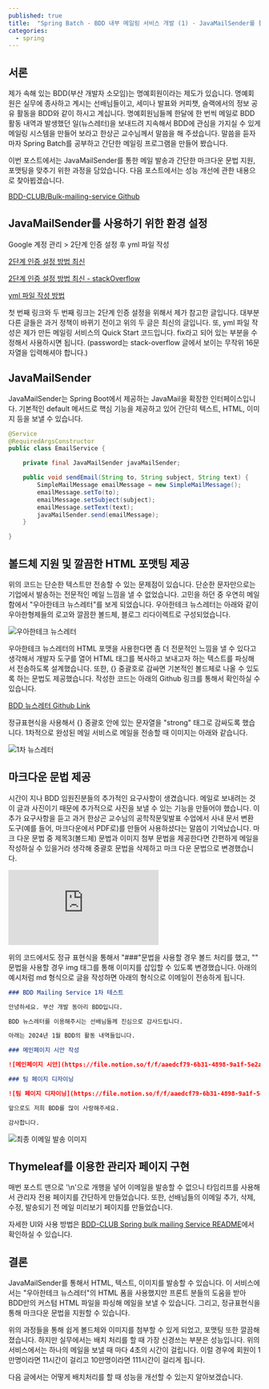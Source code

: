 ```yaml
---
published: true
title:  "Spring Batch - BDD 내부 메일링 서비스 개발 (1) - JavaMailSender를 통한 메일 발송과 마크다운 문법 지원, 메일 포맷팅"
categories:
  - spring
---
```


## 서론

제가 속해 있는 BDD(부산 개발자 소모임)는 명예회원이라는 제도가 있습니다. 명예회원은 실무에 종사하고 계시는 선배님들이고, 세미나 발표와 커피챗, 슬랙에서의 정보 공유 활동을 BDD와 같이 하시고 계십니다. 명예회원님들께 한달에 한 번씩 메일로 BDD 활동 내역과 발생했던 일(뉴스레터)을 보내드려 지속해서 BDD에 관심을 가지실 수 있게 메일링 시스템을 만들어 보라고 한상곤 교수님께서 말씀을 해 주셨습니다. 말씀을 듣자마자 Spring Batch를 공부하고 간단한 메일링 프로그램을 만들어 봤습니다.

이번 포스트에서는 JavaMailSender를 통한 메일 발송과 간단한 마크다운 문법 지원, 포맷팅을 맞추기 위한 과정을 담았습니다. 다음 포스트에서는 성능 개선에 관한 내용으로 찾아뵙겠습니다.

[BDD-CLUB/Bulk-mailing-service Github](https://github.com/BDD-CLUB/bulk-mailing-service)

## JavaMailSender를 사용하기 위한 환경 설정

Google 계정 관리 > 2단계 인증 설정 후 yml 파일 작성

[2단계 인증 설정 방법 최신](https://goodteacher.tistory.com/8)

[2단계 인증 설정 방법 최신 - stackOverflow](https://stackoverflow.com/questions/72930539/javax-mail-authenticationfailedexception-535-5-7-8-username-and-password-not-ac)

[yml 파일 작성 방법](https://github.com/BDD-CLUB/bulk-mailing-service#3-applicationyml-%ED%8C%8C%EC%9D%BC-%EC%B6%94%EA%B0%80)

첫 번째 링크와 두 번째 링크는 2단계 인증 설정을 위해서 제가 참고한 글입니다. 대부분 다른 글들은 과거 정책이 바뀌기 전이고 위의 두 글은 최신의 글입니다. 또, yml 파일 작성은 제가 만든 메일링 서비스의 Quick Start 코드입니다. fix라고 되어 있는 부분을 수정해서 사용하시면 됩니다. (password는 stack-overflow 글에서 보이는 무작위 16문자열을 입력해셔야 합니다.)

## JavaMailSender

JavaMailSender는 Spring Boot에서 제공하는 JavaMail을 확장한 인터페이스입니다. 기본적인 default 메서드로 핵심 기능을 제공하고 있어 간단히 텍스트, HTML, 이미지 등을 보낼 수 있습니다.

~~~java
@Service
@RequiredArgsConstructor
public class EmailService {

    private final JavaMailSender javaMailSender;

    public void sendEmail(String to, String subject, String text) {
        SimpleMailMessage emailMessage = new SimpleMailMessage();
        emailMessage.setTo(to);
        emailMessage.setSubject(subject);
        emailMessage.setText(text);
        javaMailSender.send(emailMessage);
    }

}
~~~

## 볼드체 지원 및 깔끔한 HTML 포맷팅 제공

위의 코드는 단순한 텍스트만 전송할 수 있는 문제점이 있습니다. 단순한 문자만으로는 기업에서 발송하는 전문적인 메일 느낌을 낼 수 없었습니다. 고민을 하던 중 우연히 메일함에서 "우아한테크 뉴스레터"를 보게 되었습니다. 우아한테크 뉴스레터는 아래와 같이 우아한형제들의 로고와 깔끔한 볼드체, 블로그 리다이렉트로 구성되었습니다.

![우아한테크 뉴스레터](https://github.com/02ggang9/02ggang9.github.io/blob/master/_posts/images/spring/batch/블로그글/우아한뉴스레터.png?raw=true)

우아한테크 뉴스레터의 HTML 포맷을 사용한다면 좀 더 전문적인 느낌을 낼 수 있다고 생각해서 개발자 도구를 열어 HTML 태그를 복사하고 보내고자 하는 텍스트를 파싱해서 전송하도록 설계했습니다. 또한, {} 중괄호로 감싸면 기본적인 볼드체로 나올 수 있도록 하는 문법도 제공했습니다. 작성한 코드는 아래의 Github 링크를 통해서 확인하실 수 있습니다.

[BDD 뉴스레터 Github Link](https://github.com/BDD-CLUB/bulk-mailing-service/blob/e1fa6e688f3462f7d000ad1394ac410383aa2a14/src/main/java/io/springbatch/springbatch/service/EmailService.java)

정규표현식을 사용해서 {} 중괄호 안에 있는 문자열을 "strong" 태그로 감싸도록 했습니다. 1차적으로 완성된 메일 서비스로 메일을 전송할 때 이미지는 아래와 같습니다.

![1차 뉴스레터](https://github.com/02ggang9/02ggang9.github.io/blob/master/_posts/images/spring/batch/블로그글/1차뉴스레터.png?raw=true)

## 마크다운 문법 제공

시간이 지나 BDD 임원진분들의 추가적인 요구사항이 생겼습니다. 메일로 보내려는 것이 글과 사진이기 때문에 추가적으로 사진을 보낼 수 있는 기능을 만들어야 했습니다. 이 추가 요구사항을 듣고 과거 한상곤 교수님의 공학작문및발표 수업에서 사내 문서 변환 도구(예를 들어, 마크다운에서 PDF로)를 만들어 사용하셨다는 말씀이 기억났습니다. 마크 다운 문법 중 제목3(볼드체) 문법과 이미지 첨부 문법을 제공한다면 간편하게 메일을 작성하실 수 있을거라 생각해 중괄호 문법을 삭제하고 마크 다운 문법으로 변경했습니다.

![BDD 뉴스레터 마크다운 지원 Github Link](https://github.com/BDD-CLUB/bulk-mailing-service/blob/f007ec659a4e149b3d9cfecb9b9eaeb3c449939d/src/main/java/io/springbatch/springbatch/bdd/email/entity/MdFormatConverter.java)

위의 코드에서도 정규 표현식을 통해서 "###"문법을 사용할 경우 볼드 처리를 했고, "![]()" 문법을 사용할 경우 img 태그를 통해 이미지를 삽입할 수 있도록 변경했습니다. 아래의 예시처럼 md 형식으로 글을 작성하면 아래의 형식으로 이메일이 전송하게 됩니다.

~~~md
### BDD Mailing Service 1차 테스트

안녕하세요. 부산 개발 동아리 BDD입니다.

BDD 뉴스레터를 이용해주시는 선배님들께 진심으로 감사드립니다.

아래는 2024년 1월 BDD의 활동 내역들입니다.

### 메인페이지 시안 작성

![메인페이지 시안](https://file.notion.so/f/f/aaedcf79-6b31-4898-9a1f-5e2ad8ae925e/572fb2d5-3374-4e26-bd5f-65c17b11986f/%ED%94%84%EB%A6%AC%EC%A0%A0%ED%85%8C%EC%9D%B4%EC%85%9814.png?id=1f34b78c-5b64-4797-bb6c-6bd69eeeb0c1&table=block&spaceId=aaedcf79-6b31-4898-9a1f-5e2ad8ae925e&expirationTimestamp=1704960000000&signature=01l0U7nCxzkknY-KQ0rQabOsdH3HVhDu8e3lA1cBMGE&downloadName=%ED%94%84%EB%A6%AC%EC%A0%A0%ED%85%8C%EC%9D%B4%EC%85%9814.png)

### 팀 페이지 디자이닝

![팀 페이지 디자이닝](https://file.notion.so/f/f/aaedcf79-6b31-4898-9a1f-5e2ad8ae925e/e7925170-bd44-4099-8360-8a767d29c407/%ED%94%84%EB%A6%AC%EC%A0%A0%ED%85%8C%EC%9D%B4%EC%85%9813.png?id=7517ebbd-d7cb-4992-af1f-7f6e623257e3&table=block&spaceId=aaedcf79-6b31-4898-9a1f-5e2ad8ae925e&expirationTimestamp=1704960000000&signature=f0LAF0CeWRpJ7CEwgDg562kWvFzfIU0EiZjaVDVTkSY&downloadName=%ED%94%84%EB%A6%AC%EC%A0%A0%ED%85%8C%EC%9D%B4%EC%85%9813.png)

앞으로도 저희 BDD를 많이 사랑해주세요.

감사합니다.
~~~

![최종 이메일 발송 이미지](https://github.com/02ggang9/02ggang9.github.io/blob/master/_posts/images/bdd/mail/quickStart/step6.png?raw=true)

## Thymeleaf를 이용한 관리자 페이지 구현

매번 포스트 맨으로 '\n'으로 개행을 넣어 이메일을 발송할 수 없으니 타임리프를 사용해서 관리자 전용 페이지를 간단하게 만들었습니다. 또한, 선배님들의 이메일 추가, 삭제, 수정, 발송되기 전 메일 미리보기 페이지를 만들었습니다.

자세한 UI와 사용 방법은 [BDD-CLUB Spring bulk mailing Service README](https://github.com/BDD-CLUB/bulk-mailing-service)에서 확인하실 수 있습니다.

## 결론

JavaMailSender를 통해서 HTML, 텍스트, 이미지를 발송할 수 있습니다. 이 서비스에서는 "우아한테크 뉴스레터"의 HTML 폼을 사용했지만 프론트 분들의 도움을 받아 BDD만의 커스텀 HTML 파일을 파싱해 메일을 보낼 수 있습니다. 그리고, 정규표현식을 통해 마크다운 문법을 지원할 수 있습니다.

위의 과정들을 통해 쉽게 볼드체와 이미지를 첨부할 수 있게 되었고, 포맷팅 또한 깔끔해졌습니다. 하지만 실무에서는 배치 처리를 할 때 가장 신경쓰는 부분은 성능입니다. 위의 서비스에서는 하나의 메일을 보낼 때 마다 4초의 시간이 걸립니다. 이럴 경우에 회원이 1만명이라면 11시간이 걸리고 10만명이라면 111시간이 걸리게 됩니다.

다음 글에서는 어떻게 배치처리를 할 때 성능을 개선할 수 있는지 알아보겠습니다.
